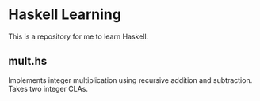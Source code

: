 # Haskell Learning
This is a repository for me to learn Haskell.
## mult.hs
Implements integer multiplication using recursive addition and subtraction. Takes two integer CLAs.
